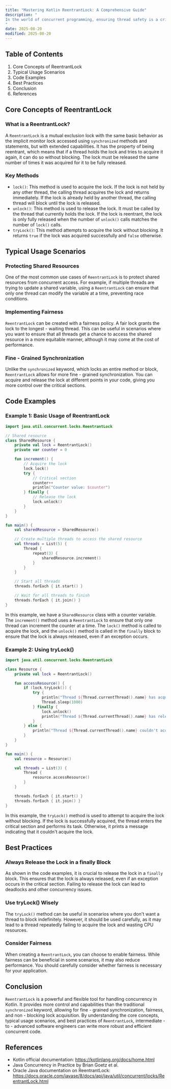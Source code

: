 ```yaml
---
title: "Mastering Kotlin ReentrantLock: A Comprehensive Guide"
description: "
In the world of concurrent programming, ensuring thread safety is a critical challenge. When multiple threads access shared resources simultaneously, it can lead to race conditions, data inconsistencies, and other hard - to - debug issues. Kotlin, being a modern and versatile programming language, provides several tools to handle concurrency. One such powerful tool is the `ReentrantLock` class.  `ReentrantLock` is a synchronization mechanism that offers more flexibility than the traditional `synchronized` keyword in Kotlin. It allows a thread to acquire the lock multiple times, hence the name reentrant. This blog post will explore the core concepts, typical usage scenarios, and best practices of `ReentrantLock` in Kotlin, helping intermediate - to - advanced software engineers make the most of this powerful concurrency tool.
"
date: 2025-08-20
modified: 2025-08-20
---
```


## Table of Contents
1. Core Concepts of ReentrantLock
2. Typical Usage Scenarios
3. Code Examples
4. Best Practices
5. Conclusion
6. References

## Core Concepts of ReentrantLock
### What is a ReentrantLock?
A `ReentrantLock` is a mutual exclusion lock with the same basic behavior as the implicit monitor lock accessed using `synchronized` methods and statements, but with extended capabilities. It has the property of being reentrant, which means that if a thread holds the lock and tries to acquire it again, it can do so without blocking. The lock must be released the same number of times it was acquired for it to be fully released.

### Key Methods
- `lock()`: This method is used to acquire the lock. If the lock is not held by any other thread, the calling thread acquires the lock and returns immediately. If the lock is already held by another thread, the calling thread will block until the lock is released.
- `unlock()`: This method is used to release the lock. It must be called by the thread that currently holds the lock. If the lock is reentrant, the lock is only fully released when the number of `unlock()` calls matches the number of `lock()` calls.
- `tryLock()`: This method attempts to acquire the lock without blocking. It returns `true` if the lock was acquired successfully and `false` otherwise.

## Typical Usage Scenarios
### Protecting Shared Resources
One of the most common use cases of `ReentrantLock` is to protect shared resources from concurrent access. For example, if multiple threads are trying to update a shared variable, using a `ReentrantLock` can ensure that only one thread can modify the variable at a time, preventing race conditions.

### Implementing Fairness
`ReentrantLock` can be created with a fairness policy. A fair lock grants the lock to the longest - waiting thread. This can be useful in scenarios where you want to ensure that all threads get a chance to access the shared resource in a more equitable manner, although it may come at the cost of performance.

### Fine - Grained Synchronization
Unlike the `synchronized` keyword, which locks an entire method or block, `ReentrantLock` allows for more fine - grained synchronization. You can acquire and release the lock at different points in your code, giving you more control over the critical sections.

## Code Examples

### Example 1: Basic Usage of ReentrantLock
```kotlin
import java.util.concurrent.locks.ReentrantLock

// Shared resource
class SharedResource {
    private val lock = ReentrantLock()
    private var counter = 0

    fun increment() {
        // Acquire the lock
        lock.lock()
        try {
            // Critical section
            counter++
            println("Counter value: $counter")
        } finally {
            // Release the lock
            lock.unlock()
        }
    }
}

fun main() {
    val sharedResource = SharedResource()

    // Create multiple threads to access the shared resource
    val threads = List(5) {
        Thread {
            repeat(3) {
                sharedResource.increment()
            }
        }
    }

    // Start all threads
    threads.forEach { it.start() }

    // Wait for all threads to finish
    threads.forEach { it.join() }
}
```
In this example, we have a `SharedResource` class with a counter variable. The `increment()` method uses a `ReentrantLock` to ensure that only one thread can increment the counter at a time. The `lock()` method is called to acquire the lock, and the `unlock()` method is called in the `finally` block to ensure that the lock is always released, even if an exception occurs.

### Example 2: Using tryLock()
```kotlin
import java.util.concurrent.locks.ReentrantLock

class Resource {
    private val lock = ReentrantLock()

    fun accessResource() {
        if (lock.tryLock()) {
            try {
                println("Thread ${Thread.currentThread().name} has acquired the lock.")
                Thread.sleep(1000)
            } finally {
                lock.unlock()
                println("Thread ${Thread.currentThread().name} has released the lock.")
            }
        } else {
            println("Thread ${Thread.currentThread().name} couldn't acquire the lock.")
        }
    }
}

fun main() {
    val resource = Resource()

    val threads = List(3) {
        Thread {
            resource.accessResource()
        }
    }

    threads.forEach { it.start() }
    threads.forEach { it.join() }
}
```
In this example, the `tryLock()` method is used to attempt to acquire the lock without blocking. If the lock is successfully acquired, the thread enters the critical section and performs its task. Otherwise, it prints a message indicating that it couldn't acquire the lock.

## Best Practices
### Always Release the Lock in a finally Block
As shown in the code examples, it is crucial to release the lock in a `finally` block. This ensures that the lock is always released, even if an exception occurs in the critical section. Failing to release the lock can lead to deadlocks and other concurrency issues.

### Use tryLock() Wisely
The `tryLock()` method can be useful in scenarios where you don't want a thread to block indefinitely. However, it should be used carefully, as it may lead to a thread repeatedly failing to acquire the lock and wasting CPU resources.

### Consider Fairness
When creating a `ReentrantLock`, you can choose to enable fairness. While fairness can be beneficial in some scenarios, it may also reduce performance. You should carefully consider whether fairness is necessary for your application.

## Conclusion
`ReentrantLock` is a powerful and flexible tool for handling concurrency in Kotlin. It provides more control and capabilities than the traditional `synchronized` keyword, allowing for fine - grained synchronization, fairness, and non - blocking lock acquisition. By understanding the core concepts, typical usage scenarios, and best practices of `ReentrantLock`, intermediate - to - advanced software engineers can write more robust and efficient concurrent code.

## References
- Kotlin official documentation: https://kotlinlang.org/docs/home.html
- Java Concurrency in Practice by Brian Goetz et al.
- Oracle Java documentation on ReentrantLock: https://docs.oracle.com/javase/8/docs/api/java/util/concurrent/locks/ReentrantLock.html